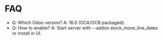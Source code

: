 # FAQ

- Q: Which Odoo version? A: 16.0 (OCA/OCB packaged).
- Q: How to enable? A: Start server with --addon stock_move_line_dates or install in UI.
